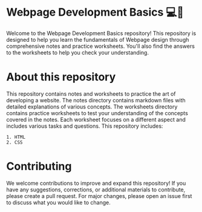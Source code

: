 <h1>Webpage Development Basics 💻🚀</h1>
Welcome to the Webpage Development Basics repository! This repository is designed to help you learn the fundamentals of Webpage design through comprehensive notes and practice worksheets. You'll also find the answers to the worksheets to help you check your understanding.

<h1>About this repository</h1>
This repository contains notes and worksheets to practice the art of developing a website. The notes directory contains markdown files with detailed explanations of various concepts. The worksheets directory contains practice worksheets to test your understanding of the concepts covered in the notes. Each worksheet focuses on a different aspect and includes various tasks and questions. This repository includes:

    1. HTML
    2. CSS


<h1>Contributing</h1>
We welcome contributions to improve and expand this repository! If you have any suggestions, corrections, or additional materials to contribute, please create a pull request. For major changes, please open an issue first to discuss what you would like to change.